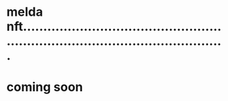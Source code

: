 # melda nft.......................................................................................................
# coming soon
